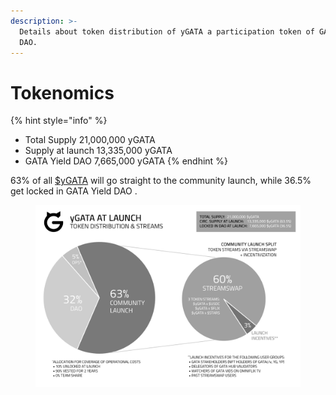 ```yaml
---
description: >-
  Details about token distribution of yGATA a participation token of GATA Yield
  DAO.
---
```


# Tokenomics



{% hint style="info" %}
* Total Supply 21,000,000 yGATA
* Supply at launch 13,335,000 yGATA&#x20;
* GATA Yield DAO 7,665,000 yGATA&#x20;
{% endhint %}

63% of all [$yGATA](https://x.com/search?q=%24yGATA\&src=cashtag\_click) will go straight to the community launch, while 36.5% get locked in GATA Yield DAO .

<figure><img src="../../.gitbook/assets/image.png" alt=""><figcaption></figcaption></figure>
